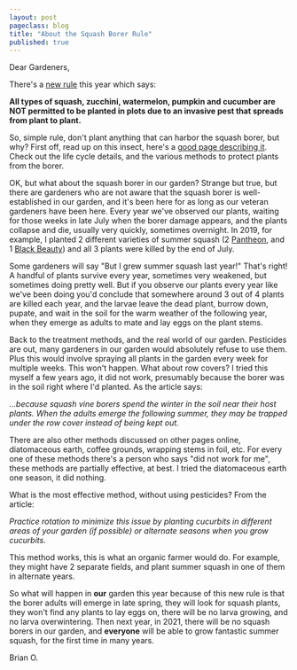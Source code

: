 ```yaml
---
layout: post
pageclass: blog
title: "About the Squash Borer Rule"
published: true
---
```


Dear Gardeners,

There's a [new rule](/garden-rules/) this year which says:

<b>All types of squash, zucchini, watermelon, pumpkin and cucumber are NOT permitted to be planted 
in plots due to an invasive pest that spreads from plant to plant.</b>

So, simple rule, don't plant anything that can harbor the squash borer, but why? 
First off, read up on this insect, here's a 
[good page describing it](https://extension.umn.edu/yard-and-garden-insects/squash-vine-borers).
Check out the life cycle details, and the various methods to protect plants from the borer. 

OK, but what about the squash borer in our garden? Strange but true, but there are gardeners
who are not aware that the squash borer is well-established in our garden, and it's been here
for as long as our veteran gardeners have been here. Every year we've observed our plants,
waiting for those weeks in late July when the borer damage appears, and the plants collapse and die,
usually very quickly, sometimes overnight. In 2019, for example, I planted 2 different varieties
of summer squash 
(2 [Pantheon](https://www.johnnyseeds.com/vegetables/squash/pantheon-f1-zucchini-squash-seed-3559.html),
and 1 [Black Beauty](https://www.seedsavers.org/black-beauty-zucchini-organic-squash)) and all 3 plants
were killed by the end of July.

Some gardeners will say "But I grew summer squash last year!" That's right! A handful of plants survive
every year, sometimes very weakened, but sometimes doing pretty well. But if you observe our plants
every year like we've been doing you'd conclude that somewhere around 3 out of 4 plants are killed each year,
and the larvae leave the dead plant, burrow down, pupate, and wait in the soil for the warm weather of the following year,
when they emerge as adults to mate and lay eggs on the plant stems.

Back to the treatment methods, and the real world of our garden. Pesticides are out, many gardeners in
our garden would absolutely refuse to use them. Plus this would involve spraying all plants in 
the garden every week for multiple weeks. This won't happen. What about row covers? I tried this myself a few years ago,
it did not work, presumably because the borer was in the soil right where I'd planted. As the article says:

*...because squash vine borers spend the winter in the soil near their host plants. 
When the adults emerge the following summer, they may be trapped under the row cover instead of being kept out.*

There are also other methods discussed on other pages online, diatomaceous earth, coffee grounds, wrapping stems
in foil, etc. For every one of these methods there's a person who says "did not work for me", these methods
are partially effective, at best. I tried the diatomaceous earth one season, it did nothing.

What is the most effective method, without using pesticides? From the article:

*Practice rotation to minimize this issue by planting cucurbits in different areas of your garden (if possible) 
or alternate seasons when you grow cucurbits.*

This method works, this is what an organic farmer would do. For example, they might have 2 separate fields, and plant
summer squash in one of them in alternate years.

So what will happen in <b>our</b> garden this year because of this new rule is that the borer adults will emerge in 
late spring, they will look for squash plants, they won't find any plants to lay eggs on, there will be no larva growing, and
no larva overwintering. Then next year, in 2021, there will be no squash borers in our garden,
and <b>everyone</b> will be able to grow fantastic summer squash, for the first time in many years.


Brian O.